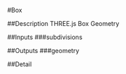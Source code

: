 #Box

##Description
THREE.js Box Geometry

##Inputs
###subdivisions


##Outputs
###geometry


##Detail

